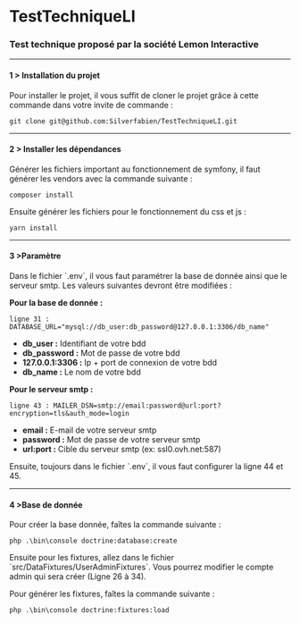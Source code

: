 <h1>TestTechniqueLI</h1>

<h3>Test technique proposé par la société Lemon Interactive</h3>

---

<h4>1 > Installation du projet</h4>

<p>Pour installer le projet, il vous suffit de cloner le projet grâce à cette commande dans votre invite de commande :</p>

    git clone git@github.com:Silverfabien/TestTechniqueLI.git

---

<h4>2 > Installer les dépendances</h4>


<p>Générer les fichiers important au fonctionnement de symfony, il faut générer les vendors avec la commande suivante :</p>

    composer install

<p>Ensuite générer les fichiers pour le fonctionnement du css et js :</p>

    yarn install

---

<h4>3 >Paramètre</h4>

<p>Dans le fichier `.env`, il vous faut paramétrer la base de donnée ainsi que le serveur smtp. Les valeurs suivantes devront être modifiées :</p>

<p><b>Pour la base de donnée :</b></p>

    ligne 31 : DATABASE_URL="mysql://db_user:db_password@127.0.0.1:3306/db_name"

<ul>
    <li><b>db_user :</b> Identifiant de votre bdd</li>
    <li><b>db_password :</b> Mot de passe de votre bdd</li>
    <li><b>127.0.0.1:3306 :</b> Ip + port de connexion de votre bdd</li>
    <li><b>db_name :</b> Le nom de votre bdd</li>
</ul>

<p><b>Pour le serveur smtp :</b></p>

    ligne 43 : MAILER_DSN=smtp://email:password@url:port?encryption=tls&auth_mode=login

<ul>
    <li><b>email :</b> E-mail de votre serveur smtp</li>
    <li><b>password :</b> Mot de passe de votre serveur smtp</li>
    <li><b>url:port :</b> Cible du serveur smtp (ex: ssl0.ovh.net:587)</li>
</ul>

<p>Ensuite, toujours dans le fichier `.env`, il vous faut configurer la ligne 44 et 45.</p>

---

<h4>4 >Base de donnée</h4>

<p>Pour créer la base donnée, faîtes la commande suivante :</p>

    php .\bin\console doctrine:database:create

<p>Ensuite pour les fixtures, allez dans le fichier `src/DataFixtures/UserAdminFixtures`. Vous pourrez modifier le compte admin qui sera créer (Ligne 26 à 34).</p>

<p>Pour générer les fixtures, faîtes la commande suivante :</p>

    php .\bin\console doctrine:fixtures:load
